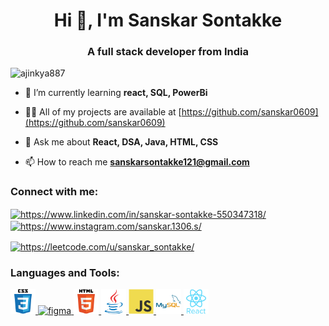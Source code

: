 <h1 align="center">Hi 👋, I'm Sanskar Sontakke</h1>
<h3 align="center">A full stack developer from India</h3>

<p align="left"> <img src="https://komarev.com/ghpvc/?username=ajinkya887&label=Profile%20views&color=0e75b6&style=flat" alt="ajinkya887" /> </p>

- 🌱 I’m currently learning **react, SQL, PowerBi**

- 👨‍💻 All of my projects are available at [https://github.com/sanskar0609](https://github.com/sanskar0609)

- 💬 Ask me about **React, DSA, Java, HTML, CSS**

- 📫 How to reach me **sanskarsontakke121@gmail.com**

<h3 align="left">Connect with me:</h3>
<p align="left">
<a href="https://www.linkedin.com/in/sanskar-sontakke-550347318/" target="blank"><img align="center" src="https://raw.githubusercontent.com/rahuldkjain/github-profile-readme-generator/master/src/images/icons/Social/linked-in-alt.svg" alt="https://www.linkedin.com/in/sanskar-sontakke-550347318/" height="30" width="40" /></a>
<a href="https://www.instagram.com/sanskar.1306.s/" target="blank"><img align="center" src="https://raw.githubusercontent.com/rahuldkjain/github-profile-readme-generator/master/src/images/icons/Social/instagram.svg" alt="https://www.instagram.com/sanskar.1306.s/" height="30" width="40" /></a>

<a href="https://leetcode.com/u/sanskar_sontakke/" target="blank"><img align="center" src="https://raw.githubusercontent.com/rahuldkjain/github-profile-readme-generator/master/src/images/icons/Social/leet-code.svg" alt="https://leetcode.com/u/sanskar_sontakke/" height="30" width="40" /></a>
</p>



<h3 align="left">Languages and Tools:</h3>
<p align="left"> <a href="https://www.w3schools.com/css/" target="_blank" rel="noreferrer"> <img src="https://raw.githubusercontent.com/devicons/devicon/master/icons/css3/css3-original-wordmark.svg" alt="css3" width="40" height="40"/> </a> <a href="https://www.figma.com/" target="_blank" rel="noreferrer"> <img src="https://www.vectorlogo.zone/logos/figma/figma-icon.svg" alt="figma" width="40" height="40"/> </a> <a href="https://www.w3.org/html/" target="_blank" rel="noreferrer"> <img src="https://raw.githubusercontent.com/devicons/devicon/master/icons/html5/html5-original-wordmark.svg" alt="html5" width="40" height="40"/> </a> <a href="https://www.java.com" target="_blank" rel="noreferrer"> <img src="https://raw.githubusercontent.com/devicons/devicon/master/icons/java/java-original.svg" alt="java" width="40" height="40"/> </a> <a href="https://developer.mozilla.org/en-US/docs/Web/JavaScript" target="_blank" rel="noreferrer"> <img src="https://raw.githubusercontent.com/devicons/devicon/master/icons/javascript/javascript-original.svg" alt="javascript" width="40" height="40"/> </a>  <a href="https://www.mysql.com/" target="_blank" rel="noreferrer"> <img src="https://raw.githubusercontent.com/devicons/devicon/master/icons/mysql/mysql-original-wordmark.svg" alt="mysql" width="40" height="40"/> </a> <a href="https://reactjs.org/" target="_blank" rel="noreferrer"> <img src="https://raw.githubusercontent.com/devicons/devicon/master/icons/react/react-original-wordmark.svg" alt="react" width="40" height="40"/> </a> </p>


